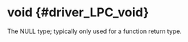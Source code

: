 void {#driver_LPC_void}
=======================
The NULL type; typically only used for a function return type.
